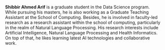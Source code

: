 **Shibbir Ahmed Arif** is a graduate student in the Data Science program. While pursuing his masters, he is also working as a Graduate Teaching Assistant at the School of Computing. Besides, he is involved in faculty-led research as a research assistant within the school of computing, particularly in the realm of Natural Language Processing. His research interests include Artificial Intelligence, Natural Language Processing and Health Informatics. On top of that, he likes learning latest AI technologies and collaborative work.
